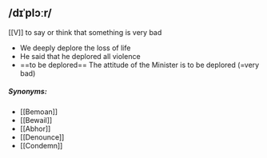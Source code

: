 ## /dɪˈplɔːr/  
[[V]]
to say or think that something is very bad 

- We deeply deplore the loss of life 
- He said that he deplored all violence 
- ==to be deplored==
The attitude of the Minister is to be deplored (=very bad)

##### Synonyms:
- [[Bemoan]]
- [[Bewail]]
- [[Abhor]]
- [[Denounce]]
- [[Condemn]]
